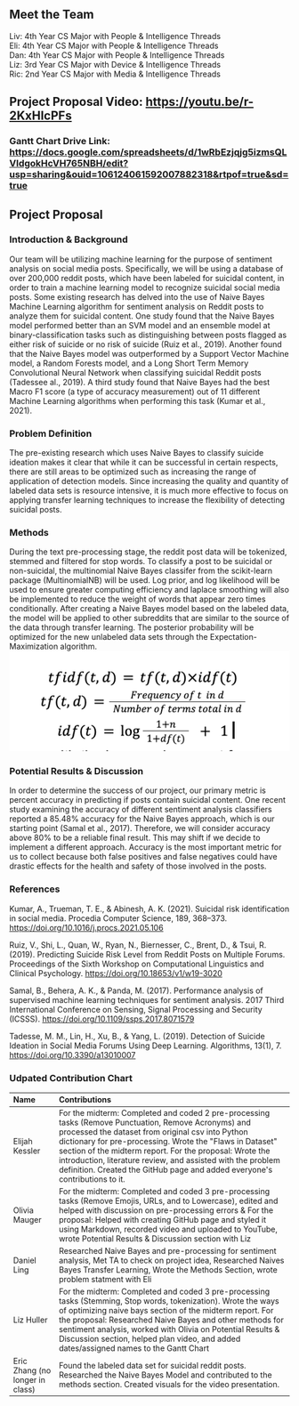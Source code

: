 
## Meet the Team

Liv: 4th Year CS Major with People & Intelligence Threads <br>
Eli: 4th Year CS Major with People & Intelligence Threads <br>
Dan: 4th Year CS Major with People & Intelligence Threads <br>
Liz:    3rd Year CS Major with Device & Intelligence Threads <br>
Ric:   2nd Year CS Major with Media & Intelligence Threads <br>

## Project Proposal Video: https://youtu.be/r-2KxHIcPFs
### Gantt Chart Drive Link: https://docs.google.com/spreadsheets/d/1wRbEzjqjg5izmsQLVldgokHcVH765NBH/edit?usp=sharing&ouid=106124061592007882318&rtpof=true&sd=true
## Project Proposal

### Introduction & Background
Our team will be utilizing machine learning for the purpose of sentiment analysis on social media posts. Specifically, we will be using a database of over 200,000 reddit posts, which have been labeled for suicidal content, in order to train a machine learning model to recognize suicidal social media posts.
 Some existing research has delved into the use of Naive Bayes Machine Learning algorithm for sentiment analysis on Reddit posts to analyze them for suicidal content. One study found that the Naive Bayes model performed better than an SVM model and an ensemble model at binary-classification tasks such as distinguishing between posts flagged as either risk of suicide or no risk of suicide (Ruiz et al., 2019). Another found that the Naive Bayes model was outperformed by a Support Vector Machine model, a Random Forests model, and a Long Short Term Memory Convolutional Neural Network when classifying suicidal Reddit posts (Tadessee al., 2019). A third study found that Naive Bayes had the best Macro F1 score (a type of accuracy measurement) out of 11 different Machine Learning algorithms when performing this task (Kumar et al., 2021).

### Problem Definition
The  pre-existing research which uses Naive Bayes to classify suicide ideation makes it clear that while it can be successful in certain respects, there are still areas to be optimized such as increasing the range of application of detection models. Since increasing the quality and quantity of labeled data sets is resource intensive, it is much more effective to focus on applying transfer learning techniques to increase the flexibility of detecting suicidal posts.

### Methods
During the text pre-processing stage, the reddit post data will be tokenized, stemmed and filtered for stop words. 
To classify a post to be suicidal or non-suicidal, the multinomial Naive Bayes classifer from the scikit-learn package (MultinomialNB) will be used. Log prior, and log likelihood will be used to ensure greater computing efficiency and laplace smoothing will also be implemented to reduce the weight of words that appear zero times conditionally.
After creating a Naive Bayes model based on the labeled data, the model will be applied to other subreddits that are similar to the source of the data through transfer learning. The posterior probability will be optimized for the new unlabeled data sets through the Expectation-Maximization algorithm.
![Bayes](Equation.png)
### Potential Results & Discussion
In order to determine the success of our project, our primary metric is percent accuracy in predicting if posts contain suicidal content. One recent study examining the accuracy of different sentiment analysis classifiers reported a 85.48% accuracy for the Naive Bayes approach, which is our starting point (Samal et al., 2017). Therefore, we will consider accuracy above 80% to be a reliable final result. This may shift if we decide to implement a different approach. Accuracy is the most important metric for us to collect because both false positives and false negatives could have drastic effects for the health and safety of those involved in the posts.

### References

Kumar, A., Trueman, T. E., & Abinesh, A. K. (2021). Suicidal risk identification in social media. Procedia Computer Science, 189, 368–373.  
 https://doi.org/10.1016/j.procs.2021.05.106

Ruiz, V., Shi, L., Quan, W., Ryan, N., Biernesser, C., Brent, D., & Tsui, R. (2019). Predicting Suicide Risk Level from Reddit Posts on Multiple Forums. 
 Proceedings of the Sixth Workshop on Computational Linguistics and Clinical Psychology. https://doi.org/10.18653/v1/w19-3020

Samal, B., Behera, A. K., & Panda, M. (2017). Performance analysis of supervised machine learning techniques for sentiment analysis. 2017 Third 
 International Conference on Sensing, Signal Processing and Security (ICSSS). https://doi.org/10.1109/ssps.2017.8071579

Tadesse, M. M., Lin, H., Xu, B., & Yang, L. (2019). Detection of Suicide Ideation in Social Media Forums Using Deep Learning. Algorithms, 13(1), 7. 
 https://doi.org/10.3390/a13010007


### Udpated Contribution Chart

| Name | Contributions |
|:-----|:--------------|
| Elijah Kessler | For the midterm: Completed and coded 2 pre-processing tasks (Remove Punctuation, Remove Acronyms) and processed the dataset from original csv into Python dictionary for pre-processing. Wrote the "Flaws in Dataset" section of the midterm report. For the proposal: Wrote the introduction, literature review, and assisted with the problem definition. Created the GitHub page and added everyone's contributions to it. |
| Olivia Mauger | For the midterm: Completed and coded 3 pre-processing tasks (Remove Emojis, URLs, and to Lowercase), edited and helped with discussion on pre-processing errors & For the proposal: Helped with creating GitHub page and styled it using Markdown, recorded video and uploaded to YouTube, wrote Potential Results & Discussion section with Liz    |
| Daniel Ling |Researched Naive Bayes and pre-processing for sentiment analysis, Met TA to check on project idea, Researched Naives Bayes Transfer Learning, Wrote the Methods Section, wrote problem statment with Eli|
| Liz Huller | For the midterm: Completed and coded 3 pre-processing tasks (Stemming, Stop words, tokenization). Wrote the ways of optimizing naive bays section of the midterm report. For the proposal: Researched Naive Bayes and other methods for sentiment analysis, worked with Olivia on Potential Results & Discussion section, helped plan video, and added dates/assigned names to the Gantt Chart |
| Eric Zhang (no longer in class) | Found the labeled data set for suicidal reddit posts. Researched the Naive Bayes Model and contributed to the methods section. Created visuals for the video presentation.      |


